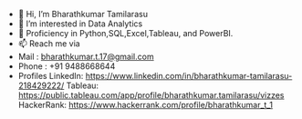 - 👋 Hi, I’m Bharathkumar Tamilarasu
- 👀 I’m interested in Data Analytics
- 🌱 Proficiency in Python,SQL,Excel,Tableau, and PowerBI.
- 📫 Reach me via
- Mail : bharathkumar.t.17@gmail.com
- Phone : +91 9488668644
- Profiles
  LinkedIn: https://www.linkedin.com/in/bharathkumar-tamilarasu-218429222/
  Tableau: https://public.tableau.com/app/profile/bharathkumar.tamilarasu/vizzes
  HackerRank: https://www.hackerrank.com/profile/bharathkumar_t_1


<!---
Bharathkumar-Tamilarasu/Bharathkumar-Tamilarasu is a ✨ special ✨ repository because its `README.md` (this file) appears on your GitHub profile.
You can click the Preview link to take a look at your changes.
--->
